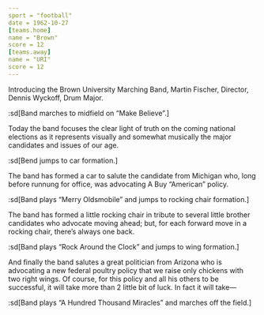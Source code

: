 ```yaml
---
sport = "football"
date = 1962-10-27
[teams.home]
name = "Brown"
score = 12
[teams.away]
name = "URI"
score = 12
---
```


Introducing the Brown University Marching Band, Martin Fischer, Director, Dennis Wyckoff, Drum Major.

:sd[Band marches to midfield on “Make Believe”.]

Today the band focuses the clear light of truth on the coming national elections as it represents visually and somewhat musically the major candidates and issues of our age.

:sd[Bend jumps to car formation.]

The band has formed a car to salute the candidate from Michigan who, long before runnung for office, was advocating A Buy “American” policy.

:sd[Band plays “Merry Oldsmobile” and jumps to rocking chair formation.]

The band has formed a little rocking chair in tribute to several little brother candidates who advocate moving ahead; but, for each forward move in a rocking chair, there’s always one back.

:sd[Band plays “Rock Around the Clock” and jumps to wing formation.]

And finally the band salutes a great politician from Arizona who is advocating a new federal poultry policy that we raise only chickens with two right wings. Of course, for this policy and all his others to be successful, it will take more than 2 little bit of luck. In fact it will take—

:sd[Band plays “A Hundred Thousand Miracles” and marches off the field.]
